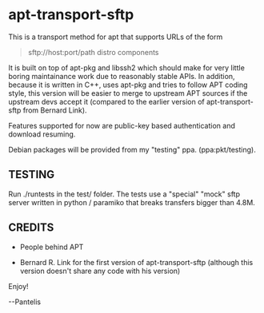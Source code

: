 apt-transport-sftp
==================

This is a transport method for apt that supports URLs of the form

> 
> sftp://host:port/path distro components
> 

It is built on top of apt-pkg and libssh2 which should make for very
little boring maintainance work due to reasonably stable APIs.
In addition, because it is written in C++, uses apt-pkg and tries
to follow APT coding style, this version will be easier to merge
to upstream APT sources if the upstream devs accept it (compared
to the earlier version of apt-transport-sftp from Bernard Link).

Features supported for now are public-key based authentication
and download resuming.

Debian packages will be provided from my "testing" ppa.
(ppa:pkt/testing).


TESTING
-------

Run ./runtests in the test/ folder. The tests use a "special"
"mock" sftp server written in python / paramiko that breaks
transfers bigger than 4.8M.


CREDITS
-------

  * People behind APT

  * Bernard R. Link for the first version of apt-transport-sftp
    (although this version doesn't share any code with his version)

Enjoy!

--Pantelis
